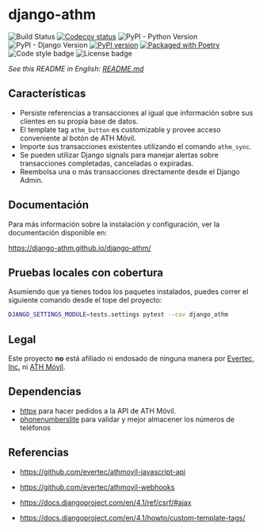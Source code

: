 # django-athm

![Build Status](https://github.com/django-athm/django-athm/actions/workflows/ci.yaml/badge.svg)
[![Codecov status](https://codecov.io/gh/django-athm/django-athm/branch/main/graph/badge.svg)](https://codecov.io/gh/django-athm/django-athm)
![PyPI - Python Version](https://img.shields.io/pypi/pyversions/django-athm)
![PyPI - Django Version](https://img.shields.io/pypi/djversions/django-athm)
[![PyPI version](https://img.shields.io/pypi/v/django-athm.svg)](https://pypi.org/project/django-athm/)
[![Packaged with Poetry](https://img.shields.io/badge/package_manager-poetry-blue.svg)](https://python-poetry.org/)
![Code style badge](https://badgen.net/badge/code%20style/black/000)
![License badge](https://img.shields.io/github/license/django-athm/django-athm.svg)

_See this README in English: [README.md](/README.md)_

## Características

* Persiste referencias a transacciones al igual que información sobre sus clientes en su propia base de datos.
* El template tag `athm_button` es customizable y provee acceso conveniente al botón de ATH Móvil.
* Importe sus transacciones existentes utilizando el comando `athm_sync`.
* Se pueden utilizar Django signals para manejar alertas sobre transacciones completadas, canceladas o expiradas.
* Reembolsa una o más transacciones directamente desde el Django Admin.


## Documentación

Para más información sobre la instalación y configuración, ver la documentación disponible en:

https://django-athm.github.io/django-athm/

## Pruebas locales con cobertura

Asumiendo que ya tienes todos los paquetes instalados, puedes correr el siguiente comando desde el tope del proyecto:

```bash
DJANGO_SETTINGS_MODULE=tests.settings pytest --cov django_athm
```

## Legal

Este proyecto **no** está afiliado ni endosado de ninguna manera por [Evertec, Inc.](https://www.evertecinc.com/) ni [ATH Móvil](https://portal.athmovil.com/).


## Dependencias
* [httpx](https://github.com/encode/httpx/) para hacer pedidos a la API de ATH Móvil.
* [phonenumberslite](https://github.com/daviddrysdale/python-phonenumbers) para validar y mejor almacener los números de teléfonos


## Referencias

- https://github.com/evertec/athmovil-javascript-api

- https://github.com/evertec/athmovil-webhooks

- https://docs.djangoproject.com/en/4.1/ref/csrf/#ajax

- https://docs.djangoproject.com/en/4.1/howto/custom-template-tags/
